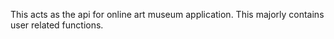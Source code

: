 This acts as the api for online art museum application. This majorly contains user related functions.
